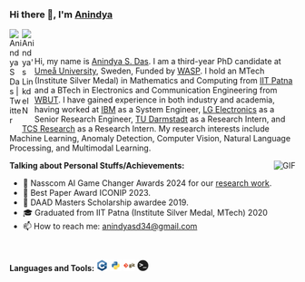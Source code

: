 


### Hi there 👋, I'm [Anindya](https://anindyasdas.github.io/)


<a href="https://twitter.com/Anindya_S_Das">
  <img align="left" alt="Anindya S Das | Twitter" width="22px" src="https://cdn.jsdelivr.net/npm/simple-icons@v3/icons/twitter.svg" />
</a>
<a href="https://www.linkedin.com/in/anindyasdas">
  <img align="left" alt="Anindya's LinkdeIN" width="22px" src="https://cdn.jsdelivr.net/npm/simple-icons@v3/icons/linkedin.svg" />
</a>
<br />
<br />

Hi, my name is [Anindya S. Das](https://anindyasdas.github.io/). I am a third-year PhD candidate at [Umeå University](https://www.umu.se/), Sweden, Funded by [WASP](https://wasp-sweden.org/). I hold an MTech (Institute Silver Medal) in Mathematics and Computing from [IIT Patna](https://www.iitp.ac.in/) and a BTech in Electronics and Communication Engineering from [WBUT](https://www.nit.ac.in/). I have gained experience in both industry and academia, having worked at [IBM](https://en.wikipedia.org/wiki/IBM) as a System Engineer, [LG Electronics](https://sv.wikipedia.org/wiki/LG_Electronics) as a Senior Research Engineer, [TU Darmstadt](https://www.tu-darmstadt.de/) as a Research Intern, and [TCS Research](https://www.tcs.com/what-we-do/research) as a Research Intern. My research interests include Machine Learning, Anomaly Detection, Computer Vision, Natural Language Processing, and Multimodal Learning.



  <img align="right" alt="GIF" src="https://media2.giphy.com/media/u3NqET5KZHkOs/giphy.gif" />


**Talking about Personal Stuffs/Achievements:**

- 🥇 Nasscom AI Game Changer Awards 2024 for our [research work](https://aclanthology.org/2022.naacl-main.174.pdf).
- 🥇 Best Paper Award ICONIP 2023.
- 🥇 DAAD Masters Scholarship awardee 2019. 
- 🎓 Graduated from IIT Patna (Institute Silver Medal, MTech) 2020
- 📫 How to reach me: anindyasd34@gmail.com

&nbsp;

**Languages and Tools:**
<code><img height="20" src="https://raw.githubusercontent.com/github/explore/80688e429a7d4ef2fca1e82350fe8e3517d3494d/topics/cpp/cpp.png"></code>
<code><img height="20" src="https://raw.githubusercontent.com/github/explore/80688e429a7d4ef2fca1e82350fe8e3517d3494d/topics/python/python.png"></code>
<code><img height="20" src="https://raw.githubusercontent.com/github/explore/80688e429a7d4ef2fca1e82350fe8e3517d3494d/topics/git/git.png"></code>
<code><img height="20" src="https://raw.githubusercontent.com/github/explore/80688e429a7d4ef2fca1e82350fe8e3517d3494d/topics/terminal/terminal.png"></code>

<!--
[Anindya's github stats](https://github-readme-stats.vercel.app/api?username=anindyasdas&show_icons=true&hide_border=true)
-->



